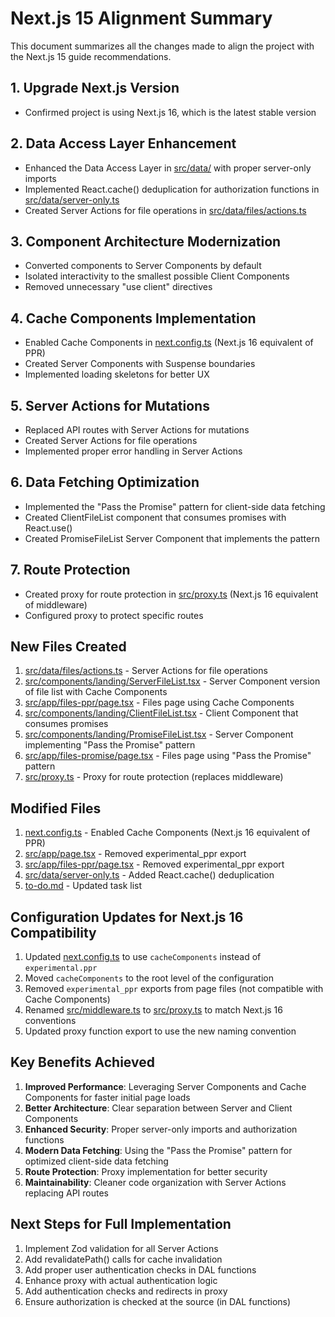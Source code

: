 # Next.js 15 Alignment Summary

This document summarizes all the changes made to align the project with the Next.js 15 guide recommendations.

## 1. Upgrade Next.js Version
- Confirmed project is using Next.js 16, which is the latest stable version

## 2. Data Access Layer Enhancement
- Enhanced the Data Access Layer in [src/data/](file:///c%3A/Users/Nuno/Documents/programmazione/landingpage-maria/src/data) with proper server-only imports
- Implemented React.cache() deduplication for authorization functions in [src/data/server-only.ts](file:///c%3A/Users/Nuno/Documents/programmazione/landingpage-maria/src/data/server-only.ts)
- Created Server Actions for file operations in [src/data/files/actions.ts](file:///c%3A/Users/Nuno/Documents/programmazione/landingpage-maria/src/data/files/actions.ts)

## 3. Component Architecture Modernization
- Converted components to Server Components by default
- Isolated interactivity to the smallest possible Client Components
- Removed unnecessary "use client" directives

## 4. Cache Components Implementation
- Enabled Cache Components in [next.config.ts](file:///c%3A/Users/Nuno/Documents/programmazione/landingpage-maria/next.config.ts) (Next.js 16 equivalent of PPR)
- Created Server Components with Suspense boundaries
- Implemented loading skeletons for better UX

## 5. Server Actions for Mutations
- Replaced API routes with Server Actions for mutations
- Created Server Actions for file operations
- Implemented proper error handling in Server Actions

## 6. Data Fetching Optimization
- Implemented the "Pass the Promise" pattern for client-side data fetching
- Created ClientFileList component that consumes promises with React.use()
- Created PromiseFileList Server Component that implements the pattern

## 7. Route Protection
- Created proxy for route protection in [src/proxy.ts](file:///c%3A/Users/Nuno/Documents/programmazione/landingpage-maria/src/proxy.ts) (Next.js 16 equivalent of middleware)
- Configured proxy to protect specific routes

## New Files Created

1. [src/data/files/actions.ts](file:///c%3A/Users/Nuno/Documents/programmazione/landingpage-maria/src/data/files/actions.ts) - Server Actions for file operations
2. [src/components/landing/ServerFileList.tsx](file:///c%3A/Users/Nuno/Documents/programmazione/landingpage-maria/src/components/landing/ServerFileList.tsx) - Server Component version of file list with Cache Components
3. [src/app/files-ppr/page.tsx](file:///c%3A/Users/Nuno/Documents/programmazione/landingpage-maria/src/app/files-ppr/page.tsx) - Files page using Cache Components
4. [src/components/landing/ClientFileList.tsx](file:///c%3A/Users/Nuno/Documents/programmazione/landingpage-maria/src/components/landing/ClientFileList.tsx) - Client Component that consumes promises
5. [src/components/landing/PromiseFileList.tsx](file:///c%3A/Users/Nuno/Documents/programmazione/landingpage-maria/src/components/landing/PromiseFileList.tsx) - Server Component implementing "Pass the Promise" pattern
6. [src/app/files-promise/page.tsx](file:///c%3A/Users/Nuno/Documents/programmazione/landingpage-maria/src/app/files-promise/page.tsx) - Files page using "Pass the Promise" pattern
7. [src/proxy.ts](file:///c%3A/Users/Nuno/Documents/programmazione/landingpage-maria/src/proxy.ts) - Proxy for route protection (replaces middleware)

## Modified Files

1. [next.config.ts](file:///c%3A/Users/Nuno/Documents/programmazione/landingpage-maria/next.config.ts) - Enabled Cache Components (Next.js 16 equivalent of PPR)
2. [src/app/page.tsx](file:///c%3A/Users/Nuno/Documents/programmazione/landingpage-maria/src/app/page.tsx) - Removed experimental_ppr export
3. [src/app/files-ppr/page.tsx](file:///c%3A/Users/Nuno/Documents/programmazione/landingpage-maria/src/app/files-ppr/page.tsx) - Removed experimental_ppr export
4. [src/data/server-only.ts](file:///c%3A/Users/Nuno/Documents/programmazione/landingpage-maria/src/data/server-only.ts) - Added React.cache() deduplication
5. [to-do.md](file:///c%3A/Users/Nuno/Documents/programmazione/landingpage-maria/to-do.md) - Updated task list

## Configuration Updates for Next.js 16 Compatibility

1. Updated [next.config.ts](file:///c%3A/Users/Nuno/Documents/programmazione/landingpage-maria/next.config.ts) to use `cacheComponents` instead of `experimental.ppr`
2. Moved `cacheComponents` to the root level of the configuration
3. Removed `experimental_ppr` exports from page files (not compatible with Cache Components)
4. Renamed [src/middleware.ts](file:///c%3A/Users/Nuno/Documents/programmazione/landingpage-maria/src/middleware.ts) to [src/proxy.ts](file:///c%3A/Users/Nuno/Documents/programmazione/landingpage-maria/src/proxy.ts) to match Next.js 16 conventions
5. Updated proxy function export to use the new naming convention

## Key Benefits Achieved

1. **Improved Performance**: Leveraging Server Components and Cache Components for faster initial page loads
2. **Better Architecture**: Clear separation between Server and Client Components
3. **Enhanced Security**: Proper server-only imports and authorization functions
4. **Modern Data Fetching**: Using the "Pass the Promise" pattern for optimized client-side data fetching
5. **Route Protection**: Proxy implementation for better security
6. **Maintainability**: Cleaner code organization with Server Actions replacing API routes

## Next Steps for Full Implementation

1. Implement Zod validation for all Server Actions
2. Add revalidatePath() calls for cache invalidation
3. Add proper user authentication checks in DAL functions
4. Enhance proxy with actual authentication logic
5. Add authentication checks and redirects in proxy
6. Ensure authorization is checked at the source (in DAL functions)